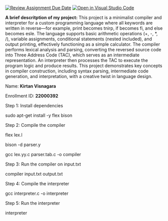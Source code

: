 [![Review Assignment Due Date](https://classroom.github.com/assets/deadline-readme-button-22041afd0340ce965d47ae6ef1cefeee28c7c493a6346c4f15d667ab976d596c.svg)](https://classroom.github.com/a/bPoO8GTw)
[![Open in Visual Studio Code](https://classroom.github.com/assets/open-in-vscode-2e0aaae1b6195c2367325f4f02e2d04e9abb55f0b24a779b69b11b9e10269abc.svg)](https://classroom.github.com/online_ide?assignment_repo_id=19520624&assignment_repo_type=AssignmentRepo)


**A brief descritption of my project:**
This project is a minimalist compiler and interpreter for a custom programming language where all keywords are written in reverse—for example, print becomes tnirp, if becomes fi, and else becomes esle. The language supports basic arithmetic operations (+, -, *, /), variable assignments, conditional statements (nested included), and output printing, effectively functioning as a simple calculator. The compiler performs lexical analysis and parsing, converting the reversed source code into Three Address Code (TAC), which serves as an intermediate representation. An interpreter then processes the TAC to execute the program logic and produce results. This project demonstrates key concepts in compiler construction, including syntax parsing, intermediate code generation, and interpretation, with a creative twist in language design.


Name: **Kirtan Visnagara**

Enrollment ID: **22000392**




Step 1: Install dependencies 

sudo apt-get install -y flex bison


Step 2: Compile the compiler

flex lex.l

bison -d parser.y

gcc lex.yy.c parser.tab.c -o compiler


Step 3: Run the compiler on input.txt

compiler input.txt output.txt


Step 4: Compile the interpreter

gcc interpreter.c -o interpreter


Step 5: Run the interpreter

interpreter
